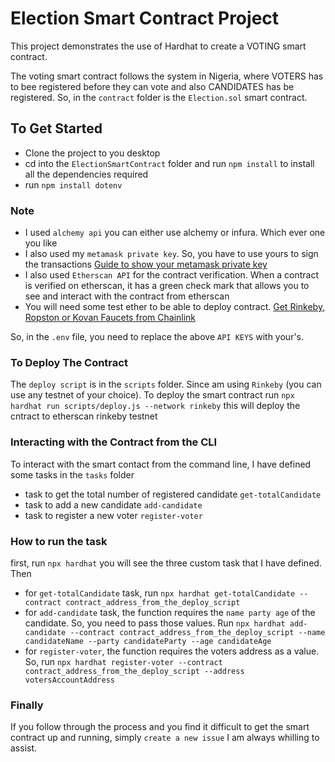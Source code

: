 # Election Smart Contract Project

This project demonstrates the use of Hardhat to create a VOTING smart contract. 

The voting smart contract follows the system in Nigeria, where VOTERS has to bee registered before they can vote and also CANDIDATES has be registered. So, in the `contract` folder is the `Election.sol` smart contract.

## To Get Started

- Clone the project to you desktop
- cd into the `ElectionSmartContract` folder and run `npm install` to install all the dependencies required
- run `npm install dotenv`

### Note

- I used `alchemy api` you can either use alchemy or infura. Which ever one you like
- I also used my `metamask private key`. So, you have to use yours to sign the transactions [Guide to show your metamask private key](https://metamask.zendesk.com/hc/en-us/articles/360015289632-How-to-Export-an-Account-Private-Key)
- I also used `Etherscan API` for the contract verification. When a contract is verified on etherscan, it has a green check mark that allows you to see and interact with the contract from etherscan
- You will need some test ether to be able to deploy contract. [Get Rinkeby, Ropston or Kovan Faucets from Chainlink](https://faucets.chain.link/rinkeby)

So, in the `.env` file, you need to replace the above `API KEYS` with your's.

### To Deploy The Contract

The `deploy script` is in the `scripts` folder. Since am using `Rinkeby` (you can use any testnet of your choice). To deploy the smart contract run
`npx hardhat run scripts/deploy.js --network rinkeby` this will deploy the cntract to etherscan rinkeby testnet

### Interacting with the Contract from the CLI

To interact with the smart contact from the command line, I have defined some tasks in the `tasks` folder
- task to get the total number of registered candidate `get-totalCandidate`
- task to add a new candidate `add-candidate`
- task to register a new voter `register-voter`

### How to run the task

first, run `npx hardhat` you will see the three custom task that I have defined. Then

- for `get-totalCandidate` task, run `npx hardhat get-totalCandidate --contract contract_address_from_the_deploy_script`
- for `add-candidate` task, the function requires the `name party age` of the candidate. So, you need to pass those values. Run `npx hardhat add-candidate --contract contract_address_from_the_deploy_script --name candidateName --party candidateParty --age candidateAge`
- for `register-voter`, the function requires the voters address as a value. So, run `npx hardhat register-voter --contract contract_address_from_the_deploy_script --address votersAccountAddress`

### Finally
If you follow through the process and you find it difficult to get the smart contract up and running, simply `create a new issue` I am always whilling to assist.

